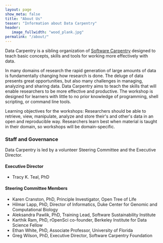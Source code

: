 ```yaml
---
layout: page
show_meta: false
title: "About Us"
teaser: "Information about Data Carpentry"
header:
   image_fullwidth: "wood_plank.jpg"
permalink: "/about/"
---
```

Data Carpentry is a sibling organization of [Software Carpentry](http://software-carpentry.org) designed to teach basic concepts, skills and tools for working more effectively with data.
<p>
In many domains of research the rapid generation of large amounts of data is fundamentally changing how research is done. The deluge of data presents great opportunities, but also many challenges in managing, analyzing and sharing data. Data Carpentry aims to teach the skills that will enable researchers to be more effective and productive. The workshop is designed for learners with little to no prior knowledge of programming, shell scripting, or command line tools.
<p>
Learning objectives for the workshops: Researchers should be able to retrieve, view, manipulate, analyze and store their's and other's data in an open and reproducible way. Researchers learn best when material is taught in their domain, so workshops will be domain-specific.

<h3>Staff and Governance</h3>

Data Carpentry is led by a volunteer Steering Committee and the Executive Director.

<h4>Executive Director</h4>

<ul>
<li> Tracy K. Teal, PhD </li>
</ul>

<h4>Steering Committee Members</h4>

<ul>
<li>Karen Cranston, PhD, Principle Investigator, Open Tree of Life 
<li>Hilmar Lapp, PhD, Director of Informatics, Duke Center for Genomic and Computational Biology
<li>Aleksandra Pawlik, PhD, Training Lead, Software Sustainability Institute
<li>Karthik Ram, PhD, rOpenSci co-founder, Berkeley Institute for Data Science Fellow
<li>Ethan White, PhD, Associate Professor, University of Florida
<li>Greg Wilson, PhD, Executive Director, Software Carpentry Foundation
</ul>